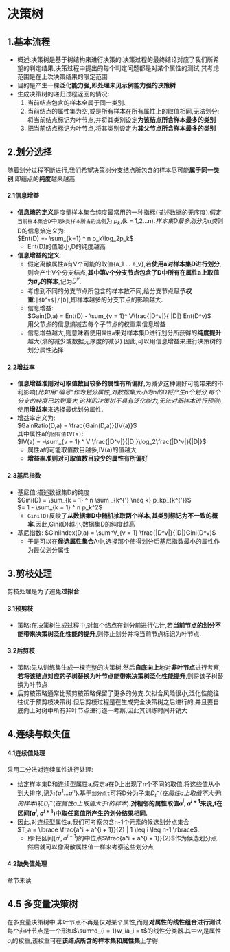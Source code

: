 # 决策树
## 1.基本流程
* 概述:决策树是基于树结构来进行决策的.决策过程的最终结论对应了我们所希望的判定结果,决策过程中提出的每个判定问题都是对某个属性的测试,其考虑范围是在上次决策结果的限定范围  
* 目的是产生一棵**泛化能力强,即处理未见示例能力强的决策树**
* 生成决策树的递归过程返回的情况:
    1. 当前结点包含的样本全属于同一类别.
    2. 当前结点的属性集为空,或是所有样本在所有属性上的取值相同,无法划分: 将当前结点标记为叶节点,并将其类别设定**为该结点所含样本最多的类别**
    3. 把当前结点标记为叶节点,将其类别设定为**其父节点所含样本最多的类别**

## 2.划分选择
随着划分过程不断进行,我们希望决策树分支结点所包含的样本尽可能**属于同一类别**,即结点的**纯度**越来越高
#### 2.1信息增益
* **信息熵的定义**是度量样本集合纯度最常用的一种指标(描述数据的无序度).假定`当前样本集合D`中`第k类样本所占的比例`为 $p_k$,(k = 1,2...n).*样本集D最多划分为n类*则D的信息熵定义为:  
$Ent(D) =- \sum_{k=1} ^ n p_k\log_2p_k$ 
    * Ent(D)的值越小,D的纯度越高
* **信息增益的定义**:
    * 假定离散属性a有V个可能的取值{a_1 ... a_v},若**使用a对样本集D进行划分**,则会产生V个分支结点,**其中第v个分支节点包含了D中所有在属性a上取值为$a_v$的样本**,记为$D^v$.
    * 考虑到不同的分支节点所包含的样本数不同,给分支节点赋予**权重**:`|$D^v$|/|D|`,即样本越多的分支节点的影响越大.
    * 信息增益:  
$Gain(D,a) = Ent(D) - \sum_{v = 1}^ V\frac{|D^v|}{  |D|} Ent(D^v)$    
用父节点的信息熵减去每个子节点的权重乘信息增益
    * 信息增益越大,则意味着使用`属性a`来对样本集D进行划分所获得的**纯度提升**越大(熵的减少或数据无序度的减少).因此,可以用信息增益来进行决策树的划分属性选择
#### 2.2增益率
* **信息增益准则对可取值数目较多的属性有所偏好**,为减少这种偏好可能带来的不利影响(*比如用"编号"作为划分属性,对数据集大小为n的D将产生n个划分,每个分支的纯度已达到最大,这样的决策树不具有泛化能力,无法对新样本进行预测*),使用**增益率**来选择最优划分属性.  
* 增益率定义为:  
$GainRatio(D,a) = \frac{Gain(D,a)}{IV(a)}$  
其中属性a的`固有值IV(a)`:  
$IV(a) = -\sum_{v = 1} ^ V \frac{|D^v|}{|D|}\log_2\frac{|D^v|}{|D|}$
    * 属性a的可能取值数目越多,IV(a)的值越大
    * **增益率准则对可取值数目较少的属性有所偏好**

#### 2.3基尼指数
* 基尼值:描述数据集D的纯度  
$Gini(D) = \sum_{k = 1} ^ n \sum _{k^{'} \neq k} p_kp_{k^{'}}$  
$= 1 -  \sum_{k = 1} ^ n p_k^2$
    * `Gini(D)`反映了**从数据集D中随机抽取两个样本,其类别标记为不一致的概率**.因此,Gini(D)越小,数据集D的纯度越高
* 基尼指数:
$GiniIndex(D,a) = \sum^V_{v = 1} \frac{|D^v|}{|D|}Gini(D^v)$
    * 于是可以在**候选属性集合**A中,选择那个使得划分后基尼指数最小的属性作为最优划分属性

## 3.剪枝处理
剪枝处理是为了避免**过拟合**.

#### 3.1预剪枝
* 策略:在决策树生成过程中,对每个结点在划分前进行估计,若**当前节点的划分不能带来决策树泛化性能的提升**,则停止划分并将当前节点标记为叶节点.

#### 3.2后剪枝
* 策略:先从训练集生成一棵完整的决策树,然后**自底向上**地对**非叶节点**进行考察,**若将该结点对应的子树替换为叶节点能带来决策树泛化性能提升**,则将该子树替换为叶节点
* 后剪枝策略通常比预剪枝策略保留了更多的分支.欠拟合风险很小,泛化性能往往优于预剪枝决策树.但后剪枝过程是在生成完全决策树之后进行的,并且要自底向上对树中所有非叶节点进行逐一考察,因此其训练时间开销大

## 4.连续与缺失值

#### 4.1连续值处理
采用二分法对连续属性进行处理:  
* 给定样本集D和连续型属性a,假定a在D上出现了n个不同的取值,将这些值从小到大排序,记为{$a^1...a^n$}.基于`划分点t`可将D分为子集$D_t^-$(*在属性a上取值不大于t的样本*)和$D_t^+$(*在属性a上取值大于t的样本*).**对相邻的属性取值$a^i,a^{i+1}$来说,t在区间[$a^i,a^{i+1}$)中取任意值所产生的划分结果相同.**
* 因此,对连续型属性a,我们可考察包含n-1个元素的候选划分点集合  
$T_a = \lbrace \frac{a^i + a^{i + 1}}{2} | 1 \leq i \leq n-1 \rbrace$.
    * 即:把区间[$a^i,a^{i+1}$)的中位点$\frac{a^i + a^{i + 1}}{2}$作为候选划分点.然后就可以像离散属性值一样来考察这些划分点

#### 4.2缺失值处理
章节未读

## 4.5 多变量决策树
在多变量决策树中,非叶节点不再是仅对某个属性,而是**对属性的线性组合进行测试**.每个非叶节点是一个形如$\sum^d_{i = 1}w_ia_i = t$的线性分类器.其中$w_i$是属性$a_i$的权重,该权重可在**该结点所含的样本集和属性集**上学得.
